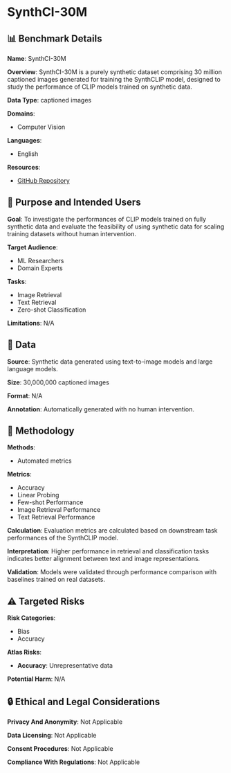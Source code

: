 # SynthCI-30M

## 📊 Benchmark Details

**Name**: SynthCI-30M

**Overview**: SynthCI-30M is a purely synthetic dataset comprising 30 million captioned images generated for training the SynthCLIP model, designed to study the performance of CLIP models trained on synthetic data.

**Data Type**: captioned images

**Domains**:
- Computer Vision

**Languages**:
- English

**Resources**:
- [GitHub Repository](https://github.com/hammoudhasan/SynthCLIP)

## 🎯 Purpose and Intended Users

**Goal**: To investigate the performances of CLIP models trained on fully synthetic data and evaluate the feasibility of using synthetic data for scaling training datasets without human intervention.

**Target Audience**:
- ML Researchers
- Domain Experts

**Tasks**:
- Image Retrieval
- Text Retrieval
- Zero-shot Classification

**Limitations**: N/A

## 💾 Data

**Source**: Synthetic data generated using text-to-image models and large language models.

**Size**: 30,000,000 captioned images

**Format**: N/A

**Annotation**: Automatically generated with no human intervention.

## 🔬 Methodology

**Methods**:
- Automated metrics

**Metrics**:
- Accuracy
- Linear Probing
- Few-shot Performance
- Image Retrieval Performance
- Text Retrieval Performance

**Calculation**: Evaluation metrics are calculated based on downstream task performances of the SynthCLIP model.

**Interpretation**: Higher performance in retrieval and classification tasks indicates better alignment between text and image representations.

**Validation**: Models were validated through performance comparison with baselines trained on real datasets.

## ⚠️ Targeted Risks

**Risk Categories**:
- Bias
- Accuracy

**Atlas Risks**:
- **Accuracy**: Unrepresentative data

**Potential Harm**: N/A

## 🔒 Ethical and Legal Considerations

**Privacy And Anonymity**: Not Applicable

**Data Licensing**: Not Applicable

**Consent Procedures**: Not Applicable

**Compliance With Regulations**: Not Applicable
